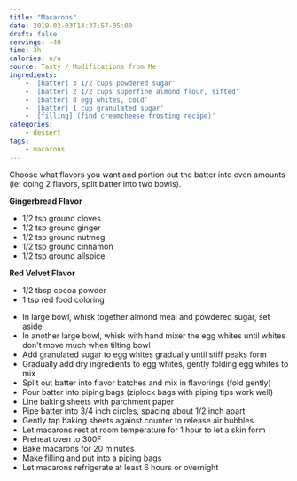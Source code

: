 ```yaml
---
title: "Macarons"
date: 2019-02-03T14:37:57-05:00
draft: false
servings: ~40
time: 3h
calories: n/a
source: Tasty / Modifications from Me
ingredients:
    - '[batter] 3 1/2 cups powdered sugar'
    - '[batter] 2 1/2 cups superfine almond flour, sifted'
    - '[batter] 8 egg whites, cold'
    - '[batter] 1 cup granulated sugar'
    - '[filling] (find creamcheese frosting recipe)'
categories:
    - dessert
tags:
    - macarons
---
```


Choose what flavors you want and portion out the batter into even amounts (ie: doing 2 flavors, split batter into two bowls).

<strong>Gingerbread Flavor</strong>
<ul class="ingredients">
<li>1/2 tsp ground cloves</li>
<li>1/2 tsp ground ginger</li>
<li>1/2 tsp ground nutmeg</li>
<li>1/2 tsp ground cinnamon</li>
<li>1/2 tsp ground allspice</li>
</ul>

<strong>Red Velvet Flavor</strong>
<ul class="ingredients">
<li>1/2 tbsp cocoa powder</li>
<li>1 tsp red food coloring</li>
</ul>


* In large bowl, whisk together almond meal and powdered sugar, set aside
* In another large bowl, whisk with hand mixer the egg whites until whites don't move much when tilting bowl
* Add granulated sugar to egg whites gradually until stiff peaks form
* Gradually add dry ingredients to egg whites, gently folding egg whites to mix
* Split out batter into flavor batches and mix in flavorings (fold gently)
* Pour batter into piping bags (ziplock bags with piping tips work well)
* Line baking sheets with parchment paper
* Pipe batter into 3/4 inch circles, spacing about 1/2 inch apart
* Gently tap baking sheets against counter to release air bubbles
* Let macarons rest at room temperature for 1 hour to let a skin form
* Preheat oven to 300F
* Bake macarons for 20 minutes
* Make filling and put into a piping bags
* Let macarons refrigerate at least 6 hours or overnight
